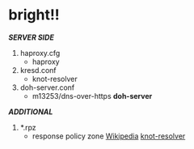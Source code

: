 # bright!!
***SERVER SIDE***
1. haproxy.cfg
     - haproxy
2. kresd.conf
     - knot-resolver
3. doh-server.conf
     - m13253/dns-over-https **doh-server**

***ADDITIONAL***

1. *.rpz
     - response policy zone [Wikipedia](https://en.wikipedia.org/wiki/Response_policy_zone) [knot-resolver](https://knot-resolver.readthedocs.io/en/stable/modules-policy.html#response-policy-zones)
